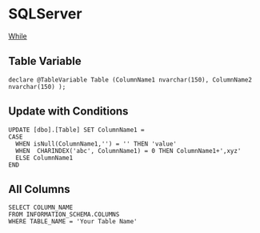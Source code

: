 # SQLServer 

[While](https://www.sqlshack.com/sql-while-loop-understanding-while-loops-in-sql-server/)
## Table Variable
```
declare @TableVariable Table (ColumnName1 nvarchar(150), ColumnName2 nvarchar(150) );
```
## Update with Conditions
```
UPDATE [dbo].[Table] SET ColumnName1 = 
CASE   
  WHEN isNull(ColumnName1,'') = '' THEN 'value'
  WHEN  CHARINDEX('abc', ColumnName1) = 0 THEN ColumnName1+',xyz' 
  ELSE ColumnName1 
END 
  ```
## All Columns
```
SELECT COLUMN_NAME
FROM INFORMATION_SCHEMA.COLUMNS
WHERE TABLE_NAME = 'Your Table Name'
```
